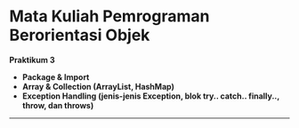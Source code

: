 # Mata Kuliah Pemrograman Berorientasi Objek

**Praktikum 3**
- **Package & Import**
- **Array & Collection (ArrayList, HashMap)**
- **Exception Handling (jenis-jenis Exception, blok try.. catch.. finally.., throw, dan throws)**

---

